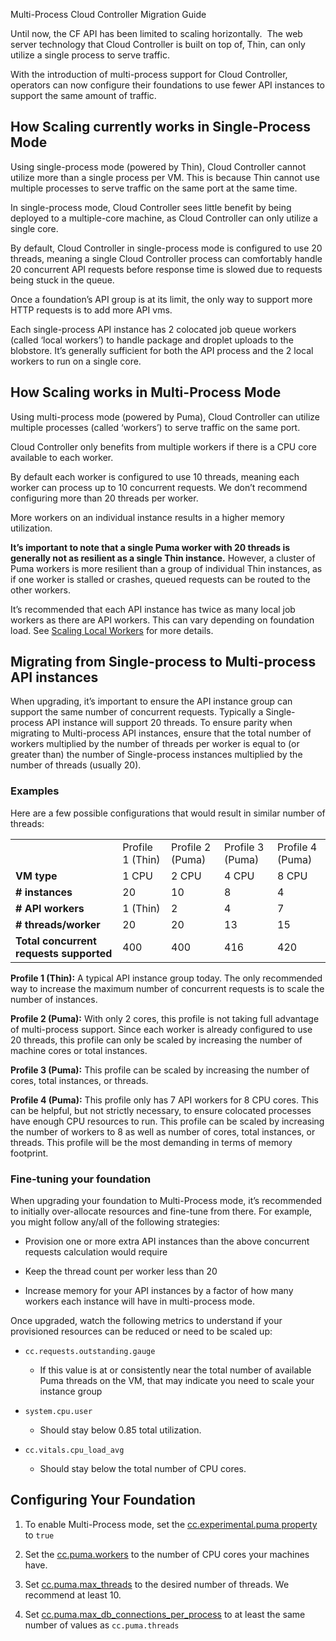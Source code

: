 Multi-Process Cloud Controller Migration Guide

Until now, the CF API has been limited to scaling horizontally.  The web server technology that Cloud Controller is built on top of, Thin, can only utilize a single process to serve traffic.

With the introduction of multi-process support for Cloud Controller, operators can now configure their foundations to use fewer API instances to support the same amount of traffic.


## How Scaling currently works in Single-Process Mode

Using single-process mode (powered by Thin), Cloud Controller cannot utilize more than a single process per VM. This is because Thin cannot use multiple processes to serve traffic on the same port at the same time. 

In single-process mode, Cloud Controller sees little benefit by being deployed to a multiple-core machine, as Cloud Controller can only utilize a single core. 

By default, Cloud Controller in single-process mode is configured to use 20 threads, meaning a single Cloud Controller process can comfortably handle 20 concurrent API requests before response time is slowed due to requests being stuck in the queue.

Once a foundation’s API group is at its limit, the only way to support more HTTP requests is to add more API vms.

Each single-process API instance has 2 colocated job queue workers (called ‘local workers’) to handle package and droplet uploads to the blobstore. It’s generally sufficient for both the API process and the 2 local workers to run on a single core.


## How Scaling works in Multi-Process Mode

Using multi-process mode (powered by Puma), Cloud Controller can utilize multiple processes (called ‘workers’) to serve traffic on the same port.

Cloud Controller only benefits from multiple workers if there is a CPU core available to each worker.

By default each worker is configured to use 10 threads, meaning each worker can process up to 10 concurrent requests. We don’t recommend configuring more than 20 threads per worker.

More workers on an individual instance results in a higher memory utilization.

**It’s important to note that a single Puma worker with 20 threads is generally not as resilient as a single Thin instance.** However, a cluster of Puma workers is more resilient than a group of individual Thin instances, as if one worker is stalled or crashes, queued requests can be routed to the other workers.

It’s recommended that each API instance has twice as many local job workers as there are API workers. This can vary depending on foundation load. See [Scaling Local Workers](https://docs.cloudfoundry.org/running/managing-cf/scaling-cloud-controller.html#cloud_controller_worker_local) for more details.


## Migrating from Single-process to Multi-process API instances

When upgrading, it’s important to ensure the API instance group can support the same number of concurrent requests. Typically a Single-process API instance will support 20 threads. To ensure parity when migrating to Multi-process API instances, ensure that the total number of workers multiplied by the number of threads per worker is equal to (or greater than) the number of Single-process instances multiplied by the number of threads (usually 20).


### Examples

Here are a few possible configurations that would result in similar number of threads:

|                                         |                  |                  |                  |                  |
| --------------------------------------- | ---------------- | ---------------- | ---------------- | ---------------- |
|                                         | Profile 1 (Thin) | Profile 2 (Puma) | Profile 3 (Puma) | Profile 4 (Puma) |
| **VM type**                             | 1 CPU            | 2 CPU            | 4 CPU            | 8 CPU            |
| **# instances**                         | 20               | 10               | 8                | 4                |
| **# API workers**                       | 1 (Thin)         | 2                | 4                | 7                |
| **# threads/worker**                    | 20               | 20               | 13               | 15               |
| **Total concurrent requests supported** | 400              | 400              | 416              | 420              |

**Profile 1 (Thin):** A typical API instance group today. The only recommended way to increase the maximum number of concurrent requests is to scale the number of instances.

**Profile 2 (Puma):** With only 2 cores, this profile is not taking full advantage of multi-process support. Since each worker is already configured to use 20 threads, this profile can only be scaled by increasing the number of machine cores or total instances. 

**Profile 3 (Puma):** This profile can be scaled by increasing the number of cores, total instances, or threads.

**Profile 4 (Puma):** This profile only has 7 API workers for 8 CPU cores. This can be helpful, but not strictly necessary, to ensure colocated processes have enough CPU resources to run. This profile can be scaled by increasing the number of workers to 8 as well as number of cores, total instances, or threads. This profile will be the most demanding in terms of memory footprint.


### Fine-tuning your foundation

When upgrading your foundation to Multi-Process mode, it’s recommended to initially over-allocate resources and fine-tune from there. For example, you might follow any/all of the following strategies:

- Provision one or more extra API instances than the above concurrent requests calculation would require

- Keep the thread count per worker less than 20

- Increase memory for your API instances by a factor of how many workers each instance will have in multi-process mode.

Once upgraded, watch the following metrics to understand if your provisioned resources can be reduced or need to be scaled up:

- `cc.requests.outstanding.gauge`

  - If this value is at or consistently near the total number of available Puma threads on the VM, that may indicate you need to scale your instance group

- `system.cpu.user`

  - Should stay below 0.85 total utilization.

- `cc.vitals.cpu_load_avg`

  - Should stay below the total number of CPU cores.


## Configuring Your Foundation

1. To enable Multi-Process mode, set the [cc.experimental.puma property](https://github.com/cloudfoundry/capi-release/blob/develop/jobs/cloud_controller_ng/spec#L1249) to `true`

2. Set the [cc.puma.workers](https://github.com/cloudfoundry/capi-release/blob/develop/jobs/cloud_controller_ng/spec#L1256C3-L1256C18) to the number of CPU cores your machines have.

3. Set [cc.puma.max\_threads](https://github.com/cloudfoundry/capi-release/blob/develop/jobs/cloud_controller_ng/spec#L1260C3-L1260C22) to the desired number of threads. We recommend at least 10.

4. Set [cc.puma.max\_db\_connections\_per\_process](https://github.com/cloudfoundry/capi-release/blob/develop/jobs/cloud_controller_ng/spec#L1264C3-L1264C41) to at least the same number of values as `cc.puma.threads`
